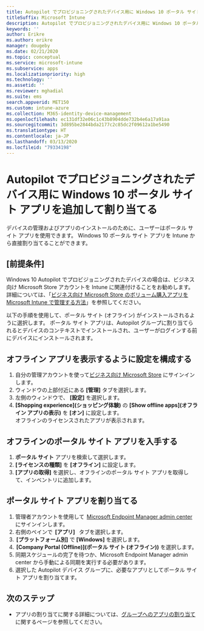 ```yaml
---
title: Autopilot でプロビジョニングされたデバイス用に Windows 10 ポータル サイト アプリを追加して割り当てる
titleSuffix: Microsoft Intune
description: Autopilot でプロビジョニングされたデバイス用に Windows 10 ポータル サイト アプリを Intune に追加して割り当てる
keywords: ''
author: Erikre
ms.author: erikre
manager: dougeby
ms.date: 02/21/2020
ms.topic: conceptual
ms.service: microsoft-intune
ms.subservice: apps
ms.localizationpriority: high
ms.technology: ''
ms.assetid: ''
ms.reviewer: mghadial
ms.suite: ems
search.appverid: MET150
ms.custom: intune-azure
ms.collection: M365-identity-device-management
ms.openlocfilehash: ec131df32e06c1c43b8904dde732b4e6a17a91aa
ms.sourcegitcommit: 3d895be2844bda2177c2c85dc2f09612a1be5490
ms.translationtype: HT
ms.contentlocale: ja-JP
ms.lasthandoff: 03/13/2020
ms.locfileid: "79334198"
---
```

# <a name="add-and-assign-the-windows-10-company-portal-app-for-autopilot-provisioned-devices"></a>Autopilot でプロビジョニングされたデバイス用に Windows 10 ポータル サイト アプリを追加して割り当てる

デバイスの管理およびアプリのインストールのために、ユーザーはポータル サイト アプリを使用できます。 Windows 10 ポータル サイト アプリを Intune から直接割り当てることができます。 

## <a name="prerequisites"></a>[前提条件]

Windows 10 Autopilot でプロビジョニングされたデバイスの場合は、ビジネス向け Microsoft Store アカウントを Intune に関連付けることをお勧めします。 詳細については、「[ビジネス向け Microsoft Store のボリューム購入アプリを Microsoft Intune で管理する方法](windows-store-for-business.md)」を参照してください。

以下の手順を使用して、ポータル サイト (オフライン) がインストールされるように選択します。 ポータル サイト アプリは、Autopilot グループに割り当てられるとデバイスのコンテキストでインストールされ、ユーザーがログインする前にデバイスにインストールされます。 

## <a name="configure-settings-to-show-offline-app"></a>オフライン アプリを表示するように設定を構成する

1. 自分の管理アカウントを使って[ビジネス向け Microsoft Store](https://www.microsoft.com/business-store) にサインインします。
2. ウィンドウの上部付近にある **[管理]** タブを選択します。
3. 左側のウィンドウで、 **[設定]** を選択します。
4. **[Shopping experience]\(ショッピング体験\)** の **[Show offline apps]\(オフライン アプリの表示\)** を **[オン]** に設定します。  
    オフラインのライセンスされたアプリが表示されます。

## <a name="get-the-offline-company-portal-app"></a>オフラインのポータル サイト アプリを入手する

1. **ポータル サイト** アプリを検索して選択します。
2. **[ライセンスの種類]** を **[オフライン]** に設定します。
3. **[アプリの取得]** を選択し、オフラインのポータル サイト アプリを取得して、インベントリに追加します。

## <a name="assign-the-company-portal-app"></a>ポータル サイト アプリを割り当てる

1. 管理者アカウントを使用して  [Microsoft Endpoint Manager admin center](https://go.microsoft.com/fwlink/?linkid=2109431)  にサインインします。 
2. 右側のペインで  **[アプリ]**   タブを選択します。
3.  **[プラットフォーム別]** で **[Windows]** を選択します。
4.  **[Company Portal (Offline)]\(ポータル サイト (オフライン)\)** を選択します。
5. 同期スケジュールの完了を待つか、Microsoft Endpoint Manager admin center から手動による同期を実行する必要があります。
6. 選択した Autopilot デバイス グループに、必要なアプリとしてポータル サイト アプリを割り当てます。

## <a name="next-steps"></a>次のステップ

- アプリの割り当てに関する詳細については、[グループへのアプリの割り当て](apps-deploy.md)に関するページを参照してください。

